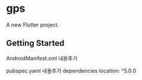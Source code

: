 # gps

A new Flutter project.

## Getting Started

AndroidManifest.xml 내용추가
<uses-permission android:name="android.permission.FOREGROUND_SERVICE" />
<uses-permission android:name="android.permission.ACCESS_BACKGROUND_LOCATION"/>

pubspec.yaml 내용추가
dependencies
    location: ^5.0.0


